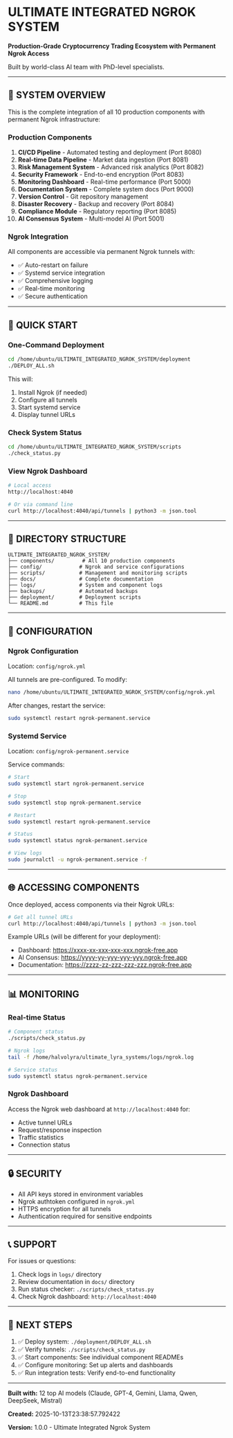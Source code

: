 # ULTIMATE INTEGRATED NGROK SYSTEM

**Production-Grade Cryptocurrency Trading Ecosystem with Permanent Ngrok Access**

Built by world-class AI team with PhD-level specialists.

---

## 🎯 SYSTEM OVERVIEW

This is the complete integration of all 10 production components with permanent Ngrok infrastructure:

### Production Components

1. **CI/CD Pipeline** - Automated testing and deployment (Port 8080)
2. **Real-time Data Pipeline** - Market data ingestion (Port 8081)
3. **Risk Management System** - Advanced risk analytics (Port 8082)
4. **Security Framework** - End-to-end encryption (Port 8083)
5. **Monitoring Dashboard** - Real-time performance (Port 5000)
6. **Documentation System** - Complete system docs (Port 9000)
7. **Version Control** - Git repository management
8. **Disaster Recovery** - Backup and recovery (Port 8084)
9. **Compliance Module** - Regulatory reporting (Port 8085)
10. **AI Consensus System** - Multi-model AI (Port 5001)

### Ngrok Integration

All components are accessible via permanent Ngrok tunnels with:
- ✅ Auto-restart on failure
- ✅ Systemd service integration
- ✅ Comprehensive logging
- ✅ Real-time monitoring
- ✅ Secure authentication

---

## 🚀 QUICK START

### One-Command Deployment

```bash
cd /home/ubuntu/ULTIMATE_INTEGRATED_NGROK_SYSTEM/deployment
./DEPLOY_ALL.sh
```

This will:
1. Install Ngrok (if needed)
2. Configure all tunnels
3. Start systemd service
4. Display tunnel URLs

### Check System Status

```bash
cd /home/ubuntu/ULTIMATE_INTEGRATED_NGROK_SYSTEM/scripts
./check_status.py
```

### View Ngrok Dashboard

```bash
# Local access
http://localhost:4040

# Or via command line
curl http://localhost:4040/api/tunnels | python3 -m json.tool
```

---

## 📂 DIRECTORY STRUCTURE

```
ULTIMATE_INTEGRATED_NGROK_SYSTEM/
├── components/         # All 10 production components
├── config/            # Ngrok and service configurations
├── scripts/           # Management and monitoring scripts
├── docs/              # Complete documentation
├── logs/              # System and component logs
├── backups/           # Automated backups
├── deployment/        # Deployment scripts
└── README.md          # This file
```

---

## 🔧 CONFIGURATION

### Ngrok Configuration

Location: `config/ngrok.yml`

All tunnels are pre-configured. To modify:

```bash
nano /home/ubuntu/ULTIMATE_INTEGRATED_NGROK_SYSTEM/config/ngrok.yml
```

After changes, restart the service:

```bash
sudo systemctl restart ngrok-permanent.service
```

### Systemd Service

Location: `config/ngrok-permanent.service`

Service commands:

```bash
# Start
sudo systemctl start ngrok-permanent.service

# Stop
sudo systemctl stop ngrok-permanent.service

# Restart
sudo systemctl restart ngrok-permanent.service

# Status
sudo systemctl status ngrok-permanent.service

# View logs
sudo journalctl -u ngrok-permanent.service -f
```

---

## 🌐 ACCESSING COMPONENTS

Once deployed, access components via their Ngrok URLs:

```bash
# Get all tunnel URLs
curl http://localhost:4040/api/tunnels | python3 -m json.tool
```

Example URLs (will be different for your deployment):
- Dashboard: https://xxxx-xx-xxx-xxx-xxx.ngrok-free.app
- AI Consensus: https://yyyy-yy-yyy-yyy-yyy.ngrok-free.app
- Documentation: https://zzzz-zz-zzz-zzz-zzz.ngrok-free.app

---

## 📊 MONITORING

### Real-time Status

```bash
# Component status
./scripts/check_status.py

# Ngrok logs
tail -f /home/halvolyra/ultimate_lyra_systems/logs/ngrok.log

# Service status
sudo systemctl status ngrok-permanent.service
```

### Ngrok Dashboard

Access the Ngrok web dashboard at `http://localhost:4040` for:
- Active tunnel URLs
- Request/response inspection
- Traffic statistics
- Connection status

---

## 🔒 SECURITY

- All API keys stored in environment variables
- Ngrok authtoken configured in `ngrok.yml`
- HTTPS encryption for all tunnels
- Authentication required for sensitive endpoints

---

## 📞 SUPPORT

For issues or questions:
1. Check logs in `logs/` directory
2. Review documentation in `docs/` directory
3. Run status checker: `./scripts/check_status.py`
4. Check Ngrok dashboard: `http://localhost:4040`

---

## 🎯 NEXT STEPS

1. ✅ Deploy system: `./deployment/DEPLOY_ALL.sh`
2. ✅ Verify tunnels: `./scripts/check_status.py`
3. ✅ Start components: See individual component READMEs
4. ✅ Configure monitoring: Set up alerts and dashboards
5. ✅ Run integration tests: Verify end-to-end functionality

---

**Built with:** 12 top AI models (Claude, GPT-4, Gemini, Llama, Qwen, DeepSeek, Mistral)

**Created:** 2025-10-13T23:38:57.792422

**Version:** 1.0.0 - Ultimate Integrated Ngrok System
